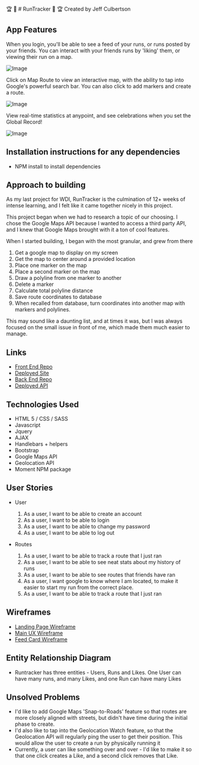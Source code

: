 :trophy: :running: # RunTracker :running: :trophy:
Created by Jeff Culbertson

## App Features

When you login, you'll be able to see a feed of your runs, or runs posted by
your friends.  You can interact with your friends runs by 'liking' them, or viewing
their run on a map.

![Image](http://i.imgur.com/F0ENWQK.png)

Click on Map Route to view an interactive map, with the ability to tap into Google's
powerful search bar.  You can also click to add markers and create a route.

![Image](http://i.imgur.com/yjF8i22.png)

View real-time statistics at anypoint, and see celebrations when you set the Global Record!

![Image](http://i.imgur.com/SUybmsB.png)

## Installation instructions for any dependencies
* NPM install to install dependencies

## Approach to building

As my last project for WDI, RunTracker is the culmination of 12+ weeks of intense
learning, and I felt like it came together nicely in this project.

This project began when we had to research a topic of our choosing.  I chose the
Google Maps API because I wanted to access a third party API, and I knew that
Google Maps brought with it a ton of cool features.

When I started building, I began with the most granular, and grew from there
  1. Get a google map to display on my screen
  2. Get the map to center around a provided location
  3. Place one marker on the map
  4. Place a second marker on the map
  5. Draw a polyline from one marker to another
  6. Delete a marker
  7. Calculate total polyline distance
  8. Save route coordinates to database
  9. When recalled from database, turn coordinates into another map with markers and
  polylines.

This may sound like a daunting list, and at times it was, but I was always focused
on the small issue in front of me, which made them much easier to manage.

## Links
* [Front End Repo](https://github.com/jbculbertson/map-my-run)
* [Deployed Site](https://jbculbertson.github.io/map-my-run/)
* [Back End Repo](https://github.com/jbculbertson/run-tracker-back)
* [Deployed API](https://glacial-oasis-55159.herokuapp.com)


## Technologies Used

  * HTML 5 / CSS / SASS
  * Javascript
  * Jquery
  * AJAX
  * Handlebars + helpers
  * Bootstrap
  * Google Maps API
  * Geolocation API
  * Moment NPM package

## User Stories

* User
  1. As a user, I want to be able to create an account
  2. As a user, I want to be able to login
  3. As a user, I want to be able to change my password
  4. As a user, I want to be able to log out

* Routes
  1. As a user, I want to be able to track a route that I just ran
  2. As a user, I want to be able to see neat stats about my history of runs
  3. As a user, I want to be able to see routes that friends have ran
  4. As a user, I want google to know where I am located, to make it easier to
    start my run from the correct place.
  5. As a user, I want to be able to track a route that I just ran

## Wireframes

* [Landing Page Wireframe](http://i.imgur.com/U7rJuzb.jpg)
* [Main UX Wireframe](http://i.imgur.com/RKaltDO.jpg)
* [Feed Card Wireframe](http://i.imgur.com/g4RYGAI.jpg)

## Entity Relationship Diagram
  * Runtracker has three entities - Users, Runs and Likes.  One User can have many runs,
  and many Likes, and one Run can have many Likes

## Unsolved Problems
  * I'd like to add Google Maps 'Snap-to-Roads' feature so that routes are more closely
  aligned with streets, but didn't have time during the initial phase to create.
  * I'd also like to tap into the Geolocation Watch feature, so that the Geolocation
  API will regularly ping the user to get their position.  This would allow the user
  to create a run by physically running it
  * Currently, a user can like something over and over - I'd like to make it so that
  one click creates a Like, and a second click removes that Like.
